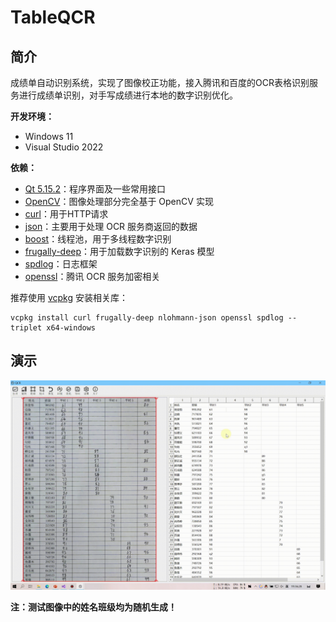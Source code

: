 # TableQCR

## 简介

成绩单自动识别系统，实现了图像校正功能，接入腾讯和百度的OCR表格识别服务进行成绩单识别，对手写成绩进行本地的数字识别优化。

**开发环境：**

- Windows 11
- Visual Studio 2022

**依赖：**

- [Qt 5.15.2](https://www.qt.io/)：程序界面及一些常用接口
- [OpenCV](https://opencv.org/)：图像处理部分完全基于 OpenCV 实现
- [curl](https://github.com/curl/curl)：用于HTTP请求
- [json](https://github.com/nlohmann/json)：主要用于处理 OCR 服务商返回的数据
- [boost](https://www.boost.org/)：线程池，用于多线程数字识别
- [frugally-deep](https://github.com/Dobiasd/frugally-deep)：用于加载数字识别的 Keras 模型
- [spdlog](https://github.com/gabime/spdlog)：日志框架
- [openssl](https://github.com/openssl/openssl)：腾讯 OCR 服务加密相关

推荐使用 [vcpkg](https://github.com/Microsoft/vcpkg) 安装相关库：

```shell
vcpkg install curl frugally-deep nlohmann-json openssl spdlog --triplet x64-windows
```

## 演示

![optimize](optimize.gif)

**注：测试图像中的姓名班级均为随机生成！**
